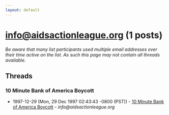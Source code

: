 ```yaml
---
layout: default
---
```


# info@aidsactionleague.org (1 posts)

_Be aware that many list participants used multiple email addresses over their time active on the list. As such this page may not contain all threads available._

## Threads

### 10 Minute Bank of America Boycott
+ 1997-12-29 (Mon, 29 Dec 1997 02:43:43 -0800 (PST)) - [10 Minute Bank of America Boycott](/archive/1997/12/ab2f84a5055ab00bbbb8e7712db3adee6a4b7fcc1587e11739b4b3356fda06a3) - _info@aidsactionleague.org_

